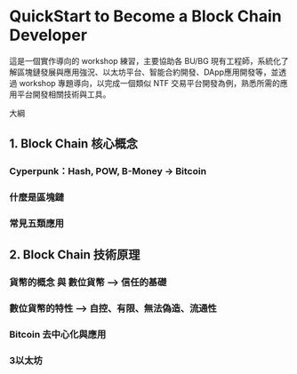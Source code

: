 # QuickStart to Become a Block Chain Developer

這是一個實作導向的 workshop 練習，主要協助各 BU/BG 現有工程師，系統化了解區塊鏈發展與應用強況、以太坊平台、智能合約開發、DApp應用開發等，並透過 workshop 專題導向，以完成一個類似 NTF 交易平台開發為例，熟悉所需的應用平台開發相關技術與工具。

大綱

## 1. Block Chain 核心概念
### Cyperpunk：Hash, POW, B-Money -> Bitcoin
### 什麼是區塊鏈
### 常見五類應用

## 2. Block Chain 技術原理
### 貨幣的概念 與 數位貨幣 --> 信任的基礎
### 數位貨幣的特性 --> 自控、有限、無法偽造、流通性
### Bitcoin 去中心化與應用

### 3以太坊

